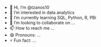 - 👋 Hi, I’m @tzanos10
- 👀 I’m interested in data analytics
- 🌱 I’m currently learning SQL, Python, R, PBi
- 💞️ I’m looking to collaborate on ...
- 📫 How to reach me ...
- 😄 Pronouns: ...
- ⚡ Fun fact: ...

<!---
tzanos10/tzanos10 is a ✨ special ✨ repository because its `README.md` (this file) appears on your GitHub profile.
You can click the Preview link to take a look at your changes.
--->

